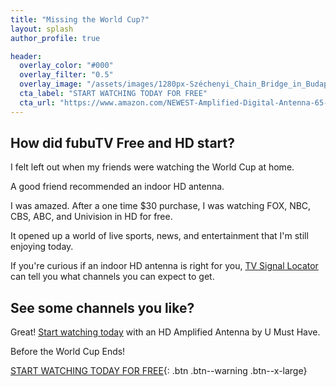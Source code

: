 ```yaml
---
title: "Missing the World Cup?"
layout: splash
author_profile: true

header:
  overlay_color: "#000"
  overlay_filter: "0.5"
  overlay_image: "/assets/images/1280px-Széchenyi_Chain_Bridge_in_Budapest_at_night.jpg"
  cta_label: "START WATCHING TODAY FOR FREE"
  cta_url: "https://www.amazon.com/NEWEST-Amplified-Digital-Antenna-65-80/dp/B07B1VKXJD/ref=as_li_ss_tl?_encoding=UTF8&psc=1&refRID=YRX24KV69J9TE8QW35WR&linkCode=ll1&tag=fubutv0e-20&linkId=3d190b0d8b0fa646654a545190ddca16"
---
```


## How did fubuTV Free and HD start?

I felt left out when my friends were watching the World Cup at home.

A good friend recommended an indoor HD antenna.

I was amazed. After a one time $30 purchase, I was watching FOX, NBC, CBS, ABC, and Univision in HD for free.

It opened up a world of live sports, news, and entertainment that I'm still enjoying today.

If you're curious if an indoor HD antenna is right for you, [TV Signal Locator](https://www.tvfool.com/?option=com_wrapper&Itemid=29) can tell you what channels you can expect to get.

## See some channels you like?

Great! [Start watching today](https://www.amazon.com/NEWEST-Amplified-Digital-Antenna-65-80/dp/B07B1VKXJD/ref=as_li_ss_tl?_encoding=UTF8&psc=1&refRID=YRX24KV69J9TE8QW35WR&linkCode=ll1&tag=fubutv0e-20&linkId=3d190b0d8b0fa646654a545190ddca16) with an HD Amplified Antenna by U Must Have.

Before the World Cup Ends!  

[START WATCHING TODAY FOR FREE](https://www.amazon.com/NEWEST-Amplified-Digital-Antenna-65-80/dp/B07B1VKXJD/ref=as_li_ss_tl?_encoding=UTF8&psc=1&refRID=YRX24KV69J9TE8QW35WR&linkCode=ll1&tag=fubutv0e-20&linkId=3d190b0d8b0fa646654a545190ddca16){: .btn .btn--warning .btn--x-large}
